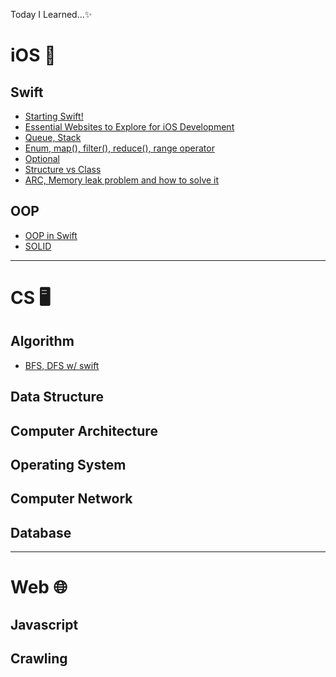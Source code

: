 Today I Learned...✨ 

# iOS 🍎
## Swift
- [Starting Swift!](https://hdaisywd.github.io/appdev/TIL0717/)
- [Essential Websites to Explore for iOS Development](https://hdaisywd.github.io/appdev/TIL07172/)
- [Queue, Stack](https://hdaisywd.github.io/appdev/TIL07173/)
- [Enum, map(), filter(), reduce(), range operator](https://hdaisywd.github.io/appdev/TIL0718/)
- [Optional](https://hdaisywd.github.io/appdev/TIL07182/)
- [Structure vs Class](https://hdaisywd.github.io/appdev/TIL07192/)
- [ARC, Memory leak problem and how to solve it](https://hdaisywd.github.io/appdev/TIL0720/)

## OOP
- [OOP in Swift](https://hdaisywd.github.io/appdev/TIL0719/)
- [SOLID]() 
------------------------------------

# CS 🖥️
## Algorithm
- [BFS, DFS w/ swift](https://hdaisywd.github.io/algorithm/bfsdfs/)

## Data Structure


## Computer Architecture


## Operating System


## Computer Network 


## Database

------------------------------------

# Web 🌐
## Javascript 

## Crawling
